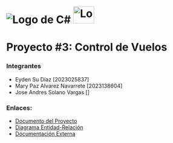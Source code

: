 # ![Logo de C#](https://skillicons.dev/icons?i=cs) <img src="https://upload.wikimedia.org/wikipedia/de/8/8c/Microsoft_SQL_Server_Logo.svg" alt="Logo de Microsoft SQL Server" width="55" height="45">

# Proyecto #3: Control de Vuelos


### Integrantes

   - Eyden Su Díaz               [2023025837]
   - Mary Paz Alvarez Navarrete  [2023138604]
   - Jose Andres Solano Vargas   []


### Enlaces:
- [Documento del Proyecto](https://tecdigital.tec.ac.cr/dotlrn/classes/CA/IC4301/S-1-2024.LM.IC4301.60/file-storage/view/Proyectos%2FProyecto_%233.pdf)
- [Diagrama Entidad-Relación](https://miro.com/app/board/uXjVKEoHDCo=/)
- [Documentación Externa](https://docs.google.com/document/d/1sgJ3yYIVOrOvktQdirT4pLuIgdcnIhtEjMjYBZVYCr8/edit)
